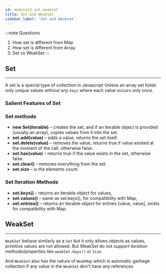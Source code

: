 ```yaml
---
id: module13_set_weakset
title: Set and Weakset
sidebar_label: 'Set and Weakset'
---
```


:::note Questions
1. How set is different from Map
2. How set is different from Array
3. Set vs WeakSet
:::


## Set
----
A set is a special type of collection in Javascript Unless an array set holds only unique values without any `keys` where each value occurs only once.

### Salient Features of Set

### Set methods
* **new Set(iterable)** – creates the set, and if an iterable object is provided (usually an array), copies values from it into the set.
* **set.add(value)** – adds a value, returns the set itself.
* **set.delete(value)** – removes the value, returns true if value existed at the moment of the call, otherwise false.
* **set.has(value)** – returns true if the value exists in the set, otherwise false.
* **set.clear()** – removes everything from the set.
* **set.size** – is the elements count.

### Set Iteration Methods

* **set.keys()** – returns an iterable object for values,
* **set.values()** – same as set.keys(), for compatibility with Map,
* **set.entries()** – returns an iterable object for entries [value, value], exists for compatibility with Map.

## WeakSet
----

`WeakSet` behave similarly as a `Set` but it only allows objects as values, primitive values are not allowed. But WeakSet do not support iteration methods/properties like `weakSet.keys()` or `Size`

And `WeakSet` also has the nature of `WeakMap` which is automatic garbage collection if any value in the `WeakSet` don't have any references
